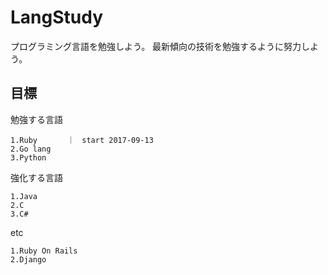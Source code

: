 # LangStudy
プログラミング言語を勉強しよう。
最新傾向の技術を勉強するように努力しよう。

## 目標 
勉強する言語

```
1.Ruby　　　　｜　start 2017-09-13
2.Go lang
3.Python
```

強化する言語

```
1.Java
2.C
3.C#
```

etc

```
1.Ruby On Rails
2.Django
```
